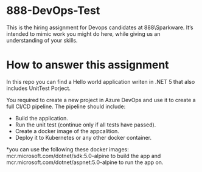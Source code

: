 # 888-DevOps-Test
This is the hiring assignment for Devops candidates at 888\Sparkware. It’s intended to mimic work you might do here, while giving us an understanding of your skills.

# How to answer this assignment
In this repo you can find a Hello world application writen in .NET 5 that also includes UnitTest Porject.

You required to create a new project in Azure DevOps and use it to create a full CI/CD pipeline.
The pipeline should include:
- Build the application.
- Run the unit test (continue only if all tests have passed).
- Create a docker image of the appcalition.
- Deploy it to Kubernetes or any other docker container.  

*you can use the following these docker images:
mcr.microsoft.com/dotnet/sdk:5.0-alpine to build the app and mcr.microsoft.com/dotnet/aspnet:5.0-alpine to run the app on.

